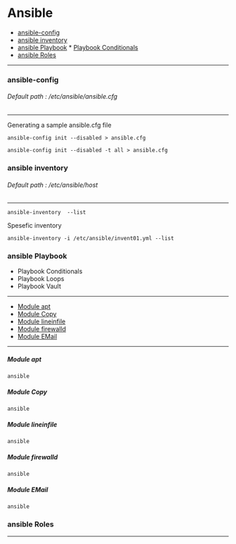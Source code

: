 
# Ansible
- [ansible-config]()
- [ansible inventory]()
- [ansible Playbook]()
          * [Playbook Conditionals]()
- [ansible Roles]()
-------------------------------------
### ansible-config
###### Default path : /etc/ansible/ansible.cfg
-------------------------------------
Generating a sample ansible.cfg file
```
ansible-config init --disabled > ansible.cfg
```
```
ansible-config init --disabled -t all > ansible.cfg
```
### ansible inventory

###### Default path : /etc/ansible/host
----------------------------------
```
ansible-inventory  --list 
```
Spesefic inventory
```
ansible-inventory -i /etc/ansible/invent01.yml --list
```
### ansible Playbook
- Playbook Conditionals
- Playbook Loops
- Playbook Vault 
-----------------------------------------
* [Module apt](####rd)
* [Module Copy]()
* [Module lineinfile]()
* [Module firewalld]()
* [Module EMail]()

----------------------------------------------------------------
##### Module apt
```
ansible
```
##### Module Copy
```
ansible
```
##### Module lineinfile
```
ansible
```

##### Module firewalld
```
ansible
```
##### Module EMail
```
ansible
```
### ansible Roles  
-------------------------------------
